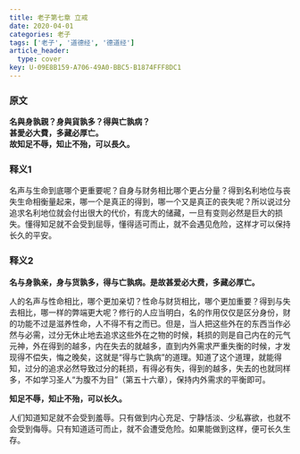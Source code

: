 ```yaml
---
title: 老子第七章 立戒
date: 2020-04-01
categories: 老子
tags: ['老子', '道德经', '德道经']
article_header:
  type: cover
key: U-09E8B159-A706-49A0-BBC5-B1874FFF8DC1
---
```


### 原文

**名與身孰親？身與貨孰多？得與亡孰病？**  
**甚愛必大費，多藏必厚亡。**  
**故知足不辱，知止不殆，可以長久。**

<!--more-->

### 释义1

名声与生命到底哪个更重要呢？自身与财务相比哪个更占分量？得到名利地位与丧失生命相衡量起来，哪一个是真正的得到，哪一个又是真正的丧失呢？所以说过分追求名利地位就会付出很大的代价，有庞大的储藏，一旦有变则必然是巨大的损失。懂得知足就不会受到屈辱，懂得适可而止，就不会遇见危险，这样才可以保持长久的平安。

### 释义2

**名与身孰亲，身与货孰多，得与亡孰病。是故甚爱必大费，多藏必厚亡。**

人的名声与性命相比，哪个更加亲切？性命与财货相比，哪个更加重要？得到与失去相比，哪一样的弊端更大呢？修行的人应当明白，名的作用仅仅是区分身份，财的功能不过是滋养性命，人不得不有之而已。但是，当人把这些外在的东西当作必然与必需，过分无休止地去追求这些外在之物的时候，耗损的则是自己内在的元气元神，外在得到的越多，内在失去的就越多，直到内外需求严重失衡的时候，才发现得不偿失，悔之晚矣，这就是“得与亡孰病”的道理。知道了这个道理，就能得知，过分的追求必然导致过分的耗损，有得必有失，得到的越多，失去的也就同样多，不如学习圣人“为腹不为目”（第五十六章），保持内外需求的平衡即可。

**知足不辱，知止不殆，可以长久。**

人们知道知足就不会受到羞辱。只有做到内心充足、宁静恬淡、少私寡欲，也就不会受到侮辱。只有知道适可而止，就不会遭受危险。如果能做到这样，便可长久生存。

